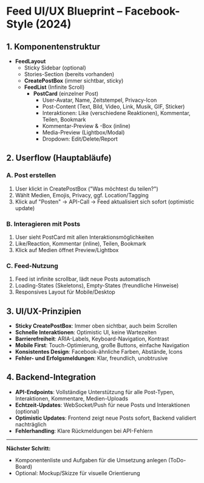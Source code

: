 # Feed UI/UX Blueprint – Facebook-Style (2024)

## 1. Komponentenstruktur

- **FeedLayout**
  - Sticky Sidebar (optional)
  - Stories-Section (bereits vorhanden)
  - **CreatePostBox** (immer sichtbar, sticky)
  - **FeedList** (Infinite Scroll)
    - **PostCard** (einzelner Post)
      - User-Avatar, Name, Zeitstempel, Privacy-Icon
      - Post-Content (Text, Bild, Video, Link, Musik, GIF, Sticker)
      - Interaktionen: Like (verschiedene Reaktionen), Kommentar, Teilen, Bookmark
      - Kommentar-Preview & -Box (inline)
      - Media-Preview (Lightbox/Modal)
      - Dropdown: Edit/Delete/Report

## 2. Userflow (Hauptabläufe)

### A. Post erstellen
1. User klickt in CreatePostBox ("Was möchtest du teilen?")
2. Wählt Medien, Emojis, Privacy, ggf. Location/Tagging
3. Klick auf "Posten" → API-Call → Feed aktualisiert sich sofort (optimistic update)

### B. Interagieren mit Posts
1. User sieht PostCard mit allen Interaktionsmöglichkeiten
2. Like/Reaction, Kommentar (inline), Teilen, Bookmark
3. Klick auf Medien öffnet Preview/Lightbox

### C. Feed-Nutzung
1. Feed ist infinite scrollbar, lädt neue Posts automatisch
2. Loading-States (Skeletons), Empty-States (freundliche Hinweise)
3. Responsives Layout für Mobile/Desktop

## 3. UI/UX-Prinzipien
- **Sticky CreatePostBox**: Immer oben sichtbar, auch beim Scrollen
- **Schnelle Interaktionen**: Optimistic UI, keine Wartezeiten
- **Barrierefreiheit**: ARIA-Labels, Keyboard-Navigation, Kontrast
- **Mobile First**: Touch-Optimierung, große Buttons, einfache Navigation
- **Konsistentes Design**: Facebook-ähnliche Farben, Abstände, Icons
- **Fehler- und Erfolgsmeldungen**: Klar, freundlich, unobtrusive

## 4. Backend-Integration
- **API-Endpoints**: Vollständige Unterstützung für alle Post-Typen, Interaktionen, Kommentare, Medien-Uploads
- **Echtzeit-Updates**: WebSocket/Push für neue Posts und Interaktionen (optional)
- **Optimistic Updates**: Frontend zeigt neue Posts sofort, Backend validiert nachträglich
- **Fehlerhandling**: Klare Rückmeldungen bei API-Fehlern

---

**Nächster Schritt:**
- Komponentenliste und Aufgaben für die Umsetzung anlegen (ToDo-Board)
- Optional: Mockup/Skizze für visuelle Orientierung 